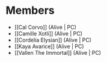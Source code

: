 # Members
- [[Cal Corvo]] (Alive | PC)
- [[Camille Xotli]] (Alive | PC)
- [[Cordelia Elysian]] (Alive | PC)
- [[Kaya Avarice]] (Alive | PC)
- [[Vallen The Immortal]] (Alive | PC)